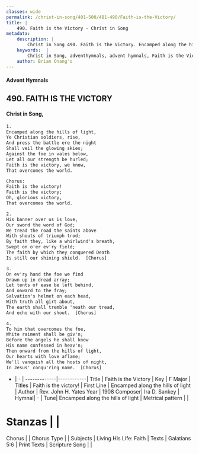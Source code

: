 ```yaml
---
classes: wide
permalink: /christ-in-song/401-500/481-490/Faith-is-the-Victory/
title: |
    490. Faith is the Victory - Christ in Song
metadata:
    description: |
        Christ in Song 490. Faith is the Victory. Encamped along the hills of light, Ye Christian soldiers, rise, And press the battle ere the night Shall veil the glowing skies; Against the foe in vales below, Let all our strength be hurled; Faith is the victory, we know, That overcomes the world. Chorus: Faith is the victory! Faith is the victory; Oh, glorious victory, That overcomes the world.
    keywords:  |
        Christ in Song, adventhymnals, advent hymnals, Faith is the Victory, Encamped along the hills of light. Faith is the victory!
    author: Brian Onang'o
---
```


#### Advent Hymnals
## 490. FAITH IS THE VICTORY
####  Christ in Song,

```txt
1.
Encamped along the hills of light,
Ye Christian soldiers, rise,
And press the battle ere the night
Shall veil the glowing skies;
Against the foe in vales below,
Let all our strength be hurled;
Faith is the victory, we know,
That overcomes the world.

Chorus:
Faith is the victory!
Faith is the victory;
Oh, glorious victory,
That overcomes the world.

2.
His banner over us is love,
Our sword the word of God;
We tread the road the saints above
With shouts of triumph trod;
By faith they, like a whirlwind's breath,
Swept on o'er ev'ry field;
The faith by which they conquered Death
Is still our shining shield.  [Chorus]

3.
On ev'ry hand the foe we find
Drawn up in dread array;
Let tents of ease be left behind,
And onward to the fray;
Salvation's helmet on each head,
With truth all girt about,
The earth shall tremble 'neath our tread,
And echo with our shout.  [Chorus]

4.
To him that overcomes the foe,
White raiment shall be giv'n;
Before the angels he shall know
His name confessed in heav'n;
Then onward from the hills of light,
Our hearts with love aflame;
We'll vanquish all the hosts of night,
In Jesus' conqu'ring name.  [Chorus]

```

- |   -  |
-------------|------------|
Title | Faith is the Victory |
Key | F Major |
Titles | Faith is the victory! |
First Line | Encamped along the hills of light |
Author | Rev. John H. Yates
Year | 1908
Composer| Ira D. Sankey |
Hymnal|  - |
Tune| Encamped along the hills of light |
Metrical pattern | |
# Stanzas |  |
Chorus |  |
Chorus Type |  |
Subjects | Living His Life: Faith |
Texts | Galatians 5:6 |
Print Texts | 
Scripture Song |  |
    

